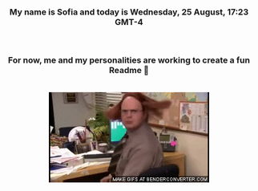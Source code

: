 


<div align="center">
<h3 >My name is Sofia and today is Wednesday, 25 August, 17:23 GMT-4</h3><br>
<h3 >For now, me and my personalities are working to create a fun Readme 👋
</h3><br>
<img src='img/dwight.gif' alt='working...'/>
</div>
